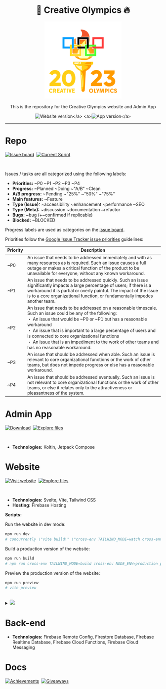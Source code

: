 <div align='center'>
    <h1><b>🐢 Creative Olympics 🔥</b></h1>
    <a><img src='./website/src/lib/assets/logo/full.gif' width='250' height='250'/></a>
    <p>This is the repository for the Creative Olympics website and Admin App</p>

<a>![Website version](https://badgen.net/badge/Website%20version/Alpha/red?)</a> <a>![App version](https://badgen.net/badge/App%20version/Alpha/red?)</a>

</div>

---

Repo
====

[![Issue board](https://media.discordapp.net/attachments/346737406591893506/1146859978813087925/co.rahmouni.dev__7.png)](https://url.creative-olympics.org/board)&nbsp;
[![Current Sprint](https://media.discordapp.net/attachments/346737406591893506/1146859651242143825/co.rahmouni.dev__6.png)](https://url.creative-olympics.org/sprint)

<br/>

Issues / tasks are all categorized using the following labels:

- **Priorities:** ~P0 ~P1 ~P2 ~P3 ~P4 
- **Progress:** ~Planned ~Doing ~"A/B" ~Clean
- **A/B progress:** ~Pending ~"25%" ~"50%" ~"75%"
- **Main features:** ~Feature
- **Type (Issue):** ~accessibility ~enhancement ~performance ~SEO
- **Type (Meta):** ~discussion ~documentation ~refactor
- **Bugs:** ~bug (+~confirmed if replicable)
- **Blocked:** ~BLOCKED

Progress labels are used as categories on the [issue board](https://url.creative-olympics.org/board).

Priorities follow the [Google Issue Tracker issue priorities](https://developers.google.com/issue-tracker/concepts/issues#priority) guidelines:

| Priority | Description |
| ------ | ------ |
| ~P0 | An issue that needs to be addressed immediately and with as many resources as is required. Such an issue causes a full outage or makes a critical function of the product to be unavailable for everyone, without any known workaround. |
| ~P1 | An issue that needs to be addressed quickly. Such an issue significantly impacts a large percentage of users; if there is a workaround it is partial or overly painful. The impact of the issue is to a core organizational function, or fundamentally impedes another team. |
| ~P2 | An issue that needs to be addressed on a reasonable timescale. Such an issue could be any of the following: <br/>・ An issue that would be ~P0 or ~P1 but has a reasonable workaround<br/>・ An issue that is important to a large percentage of users and is connected to core organizational functions<br/>・ An issue that is an impediment to the work of other teams and has no reasonable workaround.|
| ~P3 | An issue that should be addressed when able. Such an issue is relevant to core organizational functions or the work of other teams, but does not impede progress or else has a reasonable workaround. |
| ~P4 | An issue that should be addressed eventually. Such an issue is not relevant to core organizational functions or the work of other teams, or else it relates only to the attractiveness or pleasantness of the system. |

Admin App
====

[![Download](https://media.discordapp.net/attachments/346737406591893506/1146859320429006928/co.rahmouni.dev__5.png)](http://url.creative-olympics.org/admin-app)&nbsp; [![Explore files](https://media.discordapp.net/attachments/346737406591893506/1146854635550822430/co.rahmouni.dev__2.png)](./android-admin/)

<br/>

- **Technologies:** Koltin, Jetpack Compose

Website
====

[![Visit website](https://media.discordapp.net/attachments/346737406591893506/1146855771057963008/co.rahmouni.dev__4.png)](https://co.rahmouni.dev)&nbsp; [![Explore files](https://media.discordapp.net/attachments/346737406591893506/1146854635550822430/co.rahmouni.dev__2.png)](./website/)

<br/>

- **Technologies:** Svelte, Vite, Tailwind CSS
- **Hosting:** Firebase Hosting

**Scripts:**

Run the website in dev mode:
```bash
npm run dev
# concurrently \"vite build\" \"cross-env TAILWIND_MODE=watch cross-env NODE_ENV=development postcss src/app.css -o src/app-output.css -w\"
```

Build a production version of the website:
```bash
npm run build
# npm run cross-env TAILWIND_MODE=build cross-env NODE_ENV=production postcss src/app.css -o src/app-output.css && vite build
```

Preview the production version of the website:
```bash
npm run preview
# vite preview
```

<br/>

<details>
<summary><a><img src="https://media.discordapp.net/attachments/346737406591893506/1146877882354897036/co.rahmouni.dev__8.png"/></a></summary>
<br/>

ONLY Run the website in dev mode (without Tailwind):
```bash
npm run dev:only
# vite build
```

ONLY Build a production version of the website (without Tailwind):
```bash
npm run build:only
# vite build
```

Tailwind watch:
```bash
npm run tailwind:watch
# cross-env TAILWIND_MODE=watch cross-env NODE_ENV=development postcss src/app.css -o src/app-output.css -w
```

ONLY Build a production version of Tailwind (without the website):
```bash
npm run tailwind:build
# cross-env TAILWIND_MODE=build cross-env NODE_ENV=production postcss src/app.css -o src/app-output.css
```

Run the website in dev mode and make it available to the local network (or the whole internet if you open the ports in your router):
```bash
npm run devhost
# concurrently \"npm run dev:only -- --host\" \"npm run tailwind:watch\"
```

Lint:
```bash
npm run lint
# prettier --plugin-search-dir . --check . && eslint .
```

Format:
```bash
npm run format
# prettier --plugin-search-dir . --write .
```
</details>

Back-end
====
- **Technologies:** Firebase Remote Config, Firestore Database, Firebase Realtime Database, Firebase Cloud Functions, Firebase Cloud Messaging

Docs
====
[![Achievements](https://media.discordapp.net/attachments/458971493280514049/1150810894188679238/f14jxly.png)](./docs/achievements/doc.md)&nbsp;
[![Giveaways](https://media.discordapp.net/attachments/458971493280514049/1150810661388046367/Bv2iIrM.png)](./docs/giveaways/doc.md)&nbsp;
